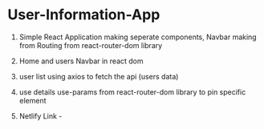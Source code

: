 # User-Information-App

1. Simple React Application making seperate components, Navbar making from Routing from react-router-dom library

2. Home and users Navbar in react dom

3. user list using axios to fetch the api (users data)

4. use details use-params from react-router-dom library to pin specific element

5. Netlify Link - 